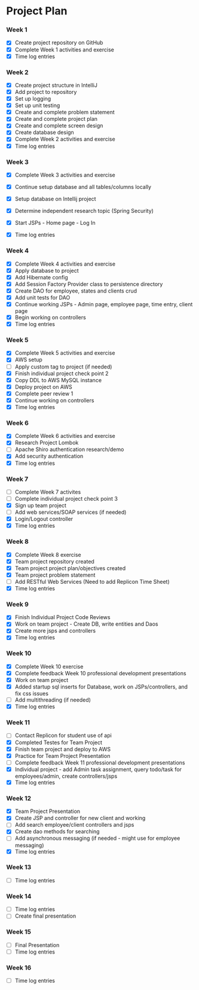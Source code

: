 # Project Plan

### Week 1
- [X] Create project repository on GitHub
- [X] Complete Week 1 activities and exercise
- [X] Time log entries

### Week 2
- [X] Create project structure in IntelliJ
- [X] Add project to repository
- [X] Set up logging
- [X] Set up unit testing
- [X] Create and complete problem statement
- [X] Create and complete project plan
- [X] Create and complete screen design
- [X] Create database design
- [X] Complete Week 2 activities and exercise
- [X] Time log entries

### Week 3
- [X] Complete Week 3 activities and exercise
- [X] Continue setup database and all tables/columns locally
- [X] Setup database on Intellij project
- [X] Determine independent research topic (Spring Security)
- [X] Start JSPs - Home page - Log In
- [X] Time log entries


### Week 4
- [X] Complete Week 4 activities and exercise
- [X] Apply database to project
- [X] Add Hibernate config
- [X] Add Session Factory Provider class to persistence directory
- [X] Create DAO for employee, states and clients crud
- [X] Add unit tests for DAO
- [X] Continue working JSPs - Admin page, employee page, time entry, client page
- [X] Begin working on controllers
- [X] Time log entries

### Week 5
- [X] Complete Week 5 activities and exercise
- [X] AWS setup
- [ ] Apply custom tag to project (if needed)
- [X] Finish individual project check point 2
- [X] Copy DDL to AWS MySQL instance
- [X] Deploy project on AWS
- [X] Complete peer review 1
- [X] Continue working on controllers
- [X] Time log entries

### Week 6
- [X] Complete Week 6 activities and exercise
- [X] Research Project Lombok
- [ ] Apache Shiro authentication research/demo
- [X] Add security authentication
- [X] Time log entries

### Week 7
- [ ] Complete Week 7 activites
- [ ] Complete individual project check point 3
- [X] Sign up team project
- [ ] Add web services/SOAP services (if needed)
- [X] Login/Logout controller
- [X] Time log entries

### Week 8
- [X] Complete Week 8 exercise
- [X] Team project repository created
- [X] Team project project plan/objectives created
- [X] Team project problem statement
- [ ] Add RESTful Web Services (Need to add Replicon Time Sheet)
- [X] Time log entries

### Week 9
- [X] Finish Individual Project Code Reviews
- [X] Work on team project - Create DB, write entities and Daos
- [X] Create more jsps and controllers
- [X] Time log entries

### Week 10
- [X] Complete Week 10 exercise
- [X] Complete feedback Week 10 professional development presentations
- [X] Work on team project
- [X] Added startup sql inserts for Database, work on JSPs/controllers, and fix css issues
- [ ] Add multithreading (if needed)
- [X] Time log entries

### Week 11
- [ ] Contact Replicon for student use of api
- [X] Completed Testes for Team Project
- [X] Finish team project and deploy to AWS
- [X] Practice for Team Project Presentation
- [ ] Complete feedback Week 11 professional development presentations
- [X] Individual project - add Admin task assignment, query todo/task for employees/admin, create controllers/jsps
- [X] Time log entries

### Week 12
- [X] Team Project Presentation
- [X] Create JSP and controller for new client and working
- [ ] Add search employee/client controllers and jsps
- [X] Create dao methods for searching
- [ ] Add asynchronous messaging (if needed - might use for employee messaging)
- [X] Time log entries

### Week 13
- [ ] Time log entries

### Week 14
- [ ] Time log entries
- [ ] Create final presentation

### Week 15
- [ ] Final Presentation
- [ ] Time log entries

### Week 16
- [ ] Time log entries







